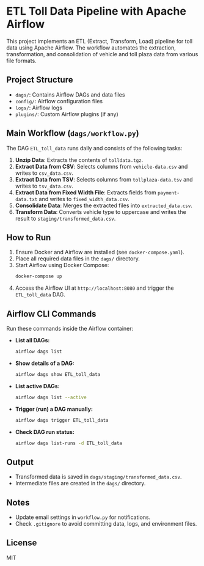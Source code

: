 # ETL Toll Data Pipeline with Apache Airflow

This project implements an ETL (Extract, Transform, Load) pipeline for toll data using Apache Airflow. The workflow automates the extraction, transformation, and consolidation of vehicle and toll plaza data from various file formats.

## Project Structure
- `dags/`: Contains Airflow DAGs and data files
- `config/`: Airflow configuration files
- `logs/`: Airflow logs
- `plugins/`: Custom Airflow plugins (if any)

## Main Workflow (`dags/workflow.py`)
The DAG `ETL_toll_data` runs daily and consists of the following tasks:

1. **Unzip Data**: Extracts the contents of `tolldata.tgz`.
2. **Extract Data from CSV**: Selects columns from `vehicle-data.csv` and writes to `csv_data.csv`.
3. **Extract Data from TSV**: Selects columns from `tollplaza-data.tsv` and writes to `tsv_data.csv`.
4. **Extract Data from Fixed Width File**: Extracts fields from `payment-data.txt` and writes to `fixed_width_data.csv`.
5. **Consolidate Data**: Merges the extracted files into `extracted_data.csv`.
6. **Transform Data**: Converts vehicle type to uppercase and writes the result to `staging/transformed_data.csv`.

## How to Run
1. Ensure Docker and Airflow are installed (see `docker-compose.yaml`).
2. Place all required data files in the `dags/` directory.
3. Start Airflow using Docker Compose:
   ```zsh
   docker-compose up
   ```
4. Access the Airflow UI at `http://localhost:8080` and trigger the `ETL_toll_data` DAG.

## Airflow CLI Commands
Run these commands inside the Airflow container:

- **List all DAGs:**
  ```zsh
  airflow dags list
  ```
- **Show details of a DAG:**
  ```zsh
  airflow dags show ETL_toll_data
  ```
- **List active DAGs:**
  ```zsh
  airflow dags list --active
  ```
- **Trigger (run) a DAG manually:**
  ```zsh
  airflow dags trigger ETL_toll_data
  ```
- **Check DAG run status:**
  ```zsh
  airflow dags list-runs -d ETL_toll_data
  ```

## Output
- Transformed data is saved in `dags/staging/transformed_data.csv`.
- Intermediate files are created in the `dags/` directory.

## Notes
- Update email settings in `workflow.py` for notifications.
- Check `.gitignore` to avoid committing data, logs, and environment files.

## License
MIT
